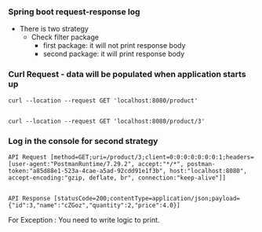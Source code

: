 ### Spring boot request-response log

- There is two strategy 
  - Check filter package 
    - first package: it will not print response body
    - second package: it will print response body

### Curl Request - data will be populated when application starts up 

    curl --location --request GET 'localhost:8080/product'


    curl --location --request GET 'localhost:8080/product/3'


### Log in the console for second strategy

    API Request [method=GET;uri=/product/3;client=0:0:0:0:0:0:0:1;headers=[user-agent:"PostmanRuntime/7.29.2", accept:"*/*", postman-token:"a85d88e1-523a-4cae-a5ad-92cdd91e1f3b", host:"localhost:8080", accept-encoding:"gzip, deflate, br", connection:"keep-alive"]]


    API Response [statusCode=200;contentType=application/json;payload={"id":3,"name":"cZGoz","quantity":2,"price":4.0}]



For Exception : You need to write logic to print.




